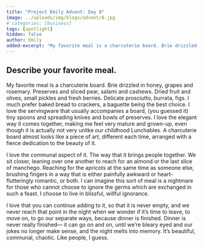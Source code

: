 ```yaml
---
title: "Project Emily Advent: Day 8"
image: ../uploads/img/blogs/advent/8.jpg
# categories: [business]
tags: [spotlight]
hidden: false
author: Emily
added-excerpt: "My favorite meal is a charcuterie board. Brie drizzled in honey, grapes and rosemary. Preserves and sliced pear, salami and cashews. Dried fruit and olives, small pickles and fresh berries. Delicate prosciutto, burrata, figs. I much prefer baked bread to crackers, a baguette being the best choice. I love the servingware that usually accompanies a board, (you guessed it) tiny spoons and spreading knives and bowls of preserves."
---
```


<style> em {color: black;} p a {color: #f0506e;}</style>

## Describe your favorite meal.

My favorite meal is a charcuterie board. Brie drizzled in honey, grapes and rosemary. Preserves and sliced pear, salami and cashews. Dried fruit and olives, small pickles and fresh berries. Delicate prosciutto, burrata, figs. I much prefer baked bread to crackers, a baguette being the best choice. I love the servingware that usually accompanies a board, (you guessed it) tiny spoons and spreading knives and bowls of preserves. I love the elegant way it comes together, making me feel very mature and grown-up, even though it is actually not very unlike our childhood Lunchables. A charcuterie board almost looks like a piece of art, different each time, arranged with a fierce dedication to the beauty of it.

I love the communal aspect of it. The way that it brings people together. We sit closer, leaning over one another to reach for an almond or the last slice of manchego. Reaching for the apricots at the same time as someone else, brushing fingers in a way that is either painfully awkward or heart-flutteringly romantic, or both. I can imagine this sort of meal is a nightmare for those who cannot choose to ignore the germs which are exchanged in such a feast. I choose to live in blissful, willful ignorance.

I love that you can continue adding to it, so that it is never empty, and we never reach that point in the night when we wonder if it’s time to leave, to move on, to go our separate ways, because dinner is finished. Dinner is never really finished— it can go on and on, until we’re bleary eyed and our jokes no longer make sense, and the night melts into memory. It’s beautiful, communal, chaotic. Like people, I guess.
